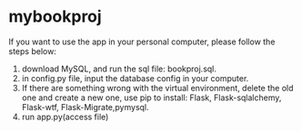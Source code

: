 # mybookproj
If you want to use the app in your personal computer, please follow the steps below:
1. download MySQL, and run the sql file: bookproj.sql.
2. in config.py file, input the database config in your computer.
3. If there are something wrong with the virtual environment, delete the old one and create a new one, use pip to install: Flask, Flask-sqlalchemy, Flask-wtf, Flask-Migrate,pymysql.
4. run app.py(access file)
   
